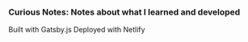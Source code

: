 ### Curious Notes: Notes about what I learned and developed 

Built with Gatsby.js
Deployed with Netlify